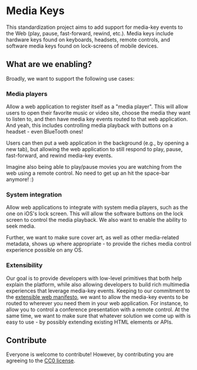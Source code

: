 # Media Keys 
This standardization project aims to add support for media-key events to the Web (play, pause, fast-forward, rewind, etc.). Media keys include hardware keys found on keyboards, headsets, remote controls, and software media keys found on lock-screens of mobile devices.  

## What are we enabling? 

Broadly, we want to support the following use cases: 

### Media players
Allow a web application to register itself as a "media player". This will allow users to open their favorite music or video site, choose the media they want to listen to, and then have media key events routed to that web application. And yeah, this includes controlling media playback with buttons on a headset - even BlueTooth ones! 

Users can then put a web application in the background (e.g., by opening a new tab), but allowing the web application to still respond to play, pause, fast-forward, and rewind media-key events.  

Imagine also being able to play/pause movies you are watching from the web using a remote control. No need to get up an hit the space-bar anymore! :) 

### System integration 
Allow web applications to integrate with system media players, such as the one on iOS's lock screen. This will allow the software buttons on the lock screen to control the media playback. We also want to enable the ability to seek media.

Further, we want to make sure cover art, as well as other media-related metadata, shows up where appropriate - to provide the riches media control experience possible on any OS.  

### Extensibility
Our goal is to provide developers with low-level primitives that both help explain the platform, while also allowing developers to build rich multimedia experiences that leverage media-key events. Keeping to our commitment to the [extensible web manifesto](https://extensiblewebmanifesto.org/), we want to allow the media-key events to be routed to wherever you need them in your web application. For instance, to allow you to control a conference presentation with a remote control. At the same time, we want to make sure that whatever solution we come up with is easy to use - by possibly extending existing HTML elements or APIs. 

## Contribute
Everyone is welcome to contribute! However, by contributing you are agreeing to the [CC0 license](LICENCSE).
